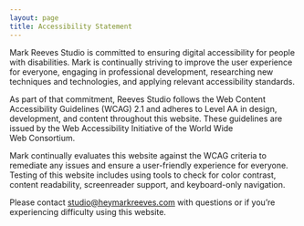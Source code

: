 ```yaml
---
layout: page
title: Accessibility Statement
---
```

Mark Reeves Studio is committed to ensuring digital accessibility for people with disabilities. Mark is continually striving to improve the user experience for everyone, engaging in professional development, researching new techniques and technologies, and applying relevant accessibility&nbsp;standards.

As part of that commitment, Reeves Studio follows the Web Content Accessibility Guidelines (WCAG) 2.1 and adheres to Level AA in design, development, and content throughout this website. These guidelines are issued by the Web Accessibility Initiative of the World Wide Web&nbsp;Consortium.

Mark continually evaluates this website against the WCAG criteria to remediate any issues and ensure a user-friendly experience for everyone. Testing of this website includes using tools to check for color contrast, content readability, screenreader support, and keyboard-only&nbsp;navigation.

Please contact <a href="mailto:studio@heymarkreeves.com">studio@heymarkreeves.com</a> with questions or if you&rsquo;re experiencing difficulty using this&nbsp;website.
